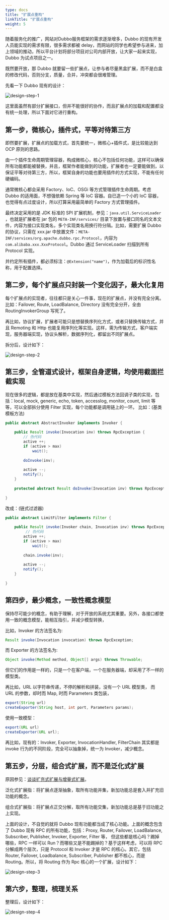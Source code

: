 ```yaml
---
type: docs
title: "扩展点重构"
linkTitle: "扩展点重构"
weight: 5
---
```



随着服务化的推广，网站对Dubbo服务框架的需求逐渐增多，Dubbo 的现有开发人员能实现的需求有限，很多需求都被 delay，而网站的同学也希望参与进来，加上领域的推动，所以平台计划将部分项目对公司内部开放，让大家一起来实现，Dubbo 为试点项目之一。 

既然要开放，那 Dubbo 就要留一些扩展点，让参与者尽量黑盒扩展，而不是白盒的修改代码，否则分支，质量，合并，冲突都会很难管理。 

先看一下 Dubbo 现有的设计：

![design-step-1](/imgs/dev/design-step1.png)

这里面虽然有部分扩展接口，但并不能很好的协作，而且扩展点的加载和配置都没有统一处理，所以下面对它进行重构。

## 第一步，微核心，插件式，平等对待第三方 

即然要扩展，扩展点的加载方式，首先要统一，微核心+插件式，是比较能达到 OCP 原则的思路。

由一个插件生命周期管理容器，构成微核心，核心不包括任何功能，这样可以确保所有功能都能被替换，并且，框架作者能做到的功能，扩展者也一定要能做到，以保证平等对待第三方，所以，框架自身的功能也要用插件的方式实现，不能有任何硬编码。 

通常微核心都会采用 Factory、IoC、OSGi 等方式管理插件生命周期。考虑 Dubbo 的适用面，不想强依赖 Spring 等 IoC 容器。自已造一个小的 IoC 容器，也觉得有点过度设计，所以打算采用最简单的 Factory 方式管理插件。 

最终决定采用的是 JDK 标准的 SPI 扩展机制，参见：`java.util.ServiceLoader `，也就是扩展者在 jar 包的 `META-INF/services/` 目录下放置与接口同名的文本文件，内容为接口实现类名，多个实现类名用换行符分隔。比如，需要扩展 Dubbo 的协议，只需在 xxx.jar 中放置文件：`META-INF/services/org.apache.dubbo.rpc.Protocol`，内容为 `com.alibaba.xxx.XxxProtocol`。Dubbo 通过 ServiceLoader 扫描到所有 Protocol 实现。 

并约定所有插件，都必须标注：`@Extension("name")`，作为加载后的标识性名称，用于配置选择。

## 第二步，每个扩展点只封装一个变化因子，最大化复用 

每个扩展点的实现者，往往都只是关心一件事，现在的扩展点，并没有完全分离。比如：Failover, Route, LoadBalance, Directory 没有完全分开，全由 RoutingInvokerGroup 写死了。 

再比如，协议扩展，扩展者可能只是想替换序列化方式，或者只替换传输方式，并且 Remoting 和 Http 也能复用序列化等实现。这样，需为传输方式，客户端实现，服务器端实现，协议头解析，数据序列化，都留出不同扩展点。 

拆分后，设计如下：

![design-step-2](/imgs/dev/design-step2.png)


## 第三步，全管道式设计，框架自身逻辑，均使用截面拦截实现 

现在很多的逻辑，都是放在基类中实现，然后通过模板方法回调子类的实现，包括：local, mock, generic, echo, token, accesslog, monitor, count, limit 等等，可以全部拆分使用 Filter 实现，每个功能都是调用链上的一环。 比如：(基类模板方法) 

```java
public abstract AbstractInvoker implements Invoker {  
  
    public Result invoke(Invocation inv) throws RpcException {  
        // 伪代码  
        active ++;  
        if (active > max)  
            wait();  
          
        doInvoke(inv);  
          
        active --;  
        notify();  
    }  
      
    protected abstract Result doInvoke(Invocation inv) throws RpcException  
  
}  
```

改成：(链式过滤器)

```java
public abstract LimitFilter implements Filter {  
  
    public Result invoke(Invoker chain, Invocation inv) throws RpcException {  
         // 伪代码  
        active ++;  
        if (active > max)  
            wait();  
          
        chain.invoke(inv);  
          
        active --;  
        notify();  
    }  
  
}
```

## 第四步，最少概念，一致性概念模型

保持尽可能少的概念，有助于理解，对于开放的系统尤其重要。另外，各接口都使用一致的概念模型，能相互指引，并减少模型转换， 

比如，Invoker 的方法签名为: 

```java
Result invoke(Invocation invocation) throws RpcException;
```

而 Exporter 的方法签名为: 

```java
Object invoke(Method method, Object[] args) throws Throwable;  
```

但它们的作用是一样的，只是一个在客户端，一个在服务器端，却采用了不一样的模型类。

再比如，URL 以字符串传递，不停的解析和拼装，没有一个 URL 模型类， 而 URL 的参数，却时而 Map, 时而 Parameters 类包装，

```java
export(String url)  
createExporter(String host, int port, Parameters params);  
```

使用一致模型：

```java
export(URL url)  
createExporter(URL url);  
```

再比如，现有的：Invoker, Exporter, InvocationHandler, FilterChain 
 其实都是 invoke 行为的不同阶段，完全可以抽象掉，统一为 Invoker，减少概念。 

## 第五步，分层，组合式扩展，而不是泛化式扩展

原因参见：[谈谈扩充式扩展与增量式扩展](../expansibility)。

泛化式扩展指：将扩展点逐渐抽象，取所有功能并集，新加功能总是套入并扩充旧功能的概念。 

组合式扩展指：将扩展点正交分解，取所有功能交集，新加功能总是基于旧功能之上实现。 

上面的设计，不自觉的就将 Dubbo 现有功能都当成了核心功能。上面的概念包含了 Dubbo 现有 RPC 的所有功能，包括：Proxy, Router, Failover, LoadBalance, Subscriber, Publisher, Invoker, Exporter, Filter 等， 
但这些都是核心吗？踢掉哪些，RPC 一样可以 Run？而哪些又是不能踢掉的？基于这样考虑，可以将 RPC 分解成两个层次，只是 Protocol 和 Invoker 才是 RPC 的核心。其它，包括 Router, Failover, Loadbalance, Subscriber, Publisher 都不核心，而是 Routing。所以，将 Routing 作为 Rpc 核心的一个扩展，设计如下：

![design-step-3](/imgs/dev/design-step3.png)

## 第六步，整理，梳理关系

整理后，设计如下：

![design-step-4](/imgs/dev/design-step4.png)


